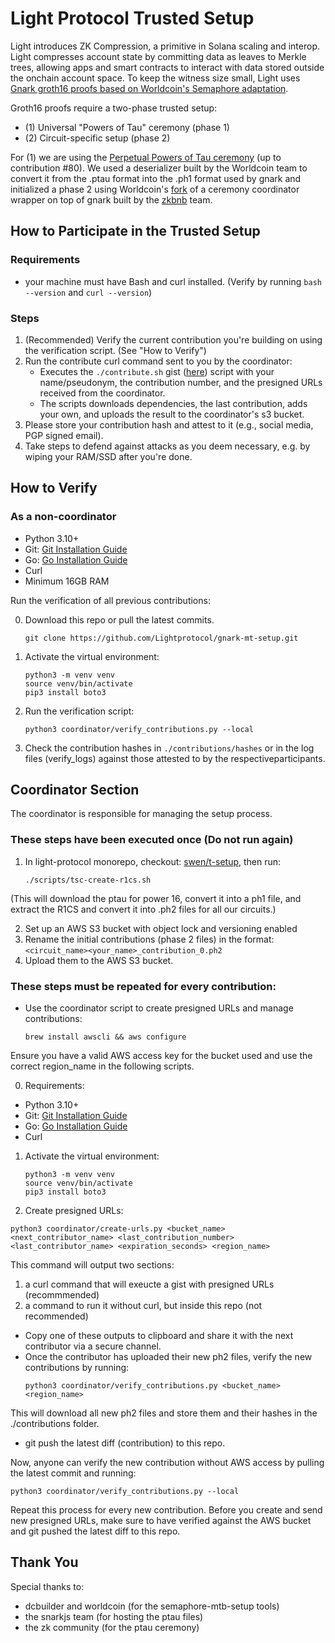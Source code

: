 # Light Protocol Trusted Setup
Light introduces ZK Compression, a primitive in Solana scaling and interop. Light compresses account state by committing data as leaves to Merkle trees, allowing apps and smart contracts to interact with data stored outside the onchain account space. To keep the witness size small, Light uses [Gnark groth16 proofs based on Worldcoin's Semaphore adaptation](https://github.com/Lightprotocol/light-protocol/tree/main/light-prover/prover).

Groth16 proofs require a two-phase trusted setup:

* (1) Universal "Powers of Tau" ceremony (phase 1)
* (2) Circuit-specific setup (phase 2)

For (1) we are using the [Perpetual Powers of Tau ceremony](https://github.com/privacy-scaling-explorations/perpetualpowersoftau?tab=readme-ov-file#prepared-and-truncated-files) (up to contribution #80). We used a deserializer built by the Worldcoin team to convert it from the .ptau format into the .ph1 format used by gnark and initialized a phase 2 using Worldcoin's [fork](https://github.com/worldcoin/semaphore-mtb-setup) of a ceremony coordinator wrapper on top of gnark built by the [zkbnb](https://github.com/bnb-chain/zkbnb-setup/) team.

## How to Participate in the Trusted Setup

### Requirements

-  your machine must have Bash and curl installed. (Verify by running ```bash --version``` and ```curl --version```)

### Steps

1. (Recommended) Verify the current contribution you're building on using the verification script. (See "How to Verify")
2. Run the contribute curl command sent to you by the coordinator:
   - Executes the `./contribute.sh` gist ([here](https://gist.githubusercontent.com/SwenSchaeferjohann/ecb0b3786941ce00b93902dd76dd9da7/raw/ddc9f6a896b3ba279e1ee8009fc6feb901db730b/light-tsc-contribute.sh)) script with your name/pseudonym, the contribution number, and the presigned URLs received from the coordinator.
   - The scripts downloads dependencies, the last contribution, adds your own, and uploads the result to the coordinator's s3 bucket.
3. Please store your contribution hash and attest to it (e.g., social media, PGP signed email).
4. Take steps to defend against attacks as you deem necessary, e.g. by wiping your RAM/SSD after you're done.

## How to Verify

### As a non-coordinator

- Python 3.10+
- Git: [Git Installation Guide](https://github.com/git-guides/install-git)
- Go: [Go Installation Guide](https://go.dev/doc/install)
- Curl
- Minimum 16GB RAM 

Run the verification of all previous contributions:

0. Download this repo or pull the latest commits.
   ```
   git clone https://github.com/Lightprotocol/gnark-mt-setup.git
   ```

1. Activate the virtual environment:
   ```
   python3 -m venv venv
   source venv/bin/activate
   pip3 install boto3
   ```
2. Run the verification script:
   ```
   python3 coordinator/verify_contributions.py --local
   ```
3. Check the contribution hashes in ```./contributions/hashes``` or in the log files (verify_logs) against those attested to by the respectiveparticipants.


## Coordinator Section

The coordinator is responsible for managing the setup process.

### These steps have been executed once (Do not run again)

1. In light-protocol monorepo, checkout: [swen/t-setup](https://github.com/Lightprotocol/light-protocol/blob/swen/t-setup/scripts/tsc-create-r1cs.sh), then run:
   ```
   ./scripts/tsc-create-r1cs.sh
   ```
(This will download the ptau for power 16, convert it into a ph1 file, and extract the R1CS and convert it into .ph2 files for all our circuits.)

2. Set up an AWS S3 bucket with object lock and versioning enabled
3. Rename the initial contributions (phase 2 files) in the format: `<circuit_name><your_name>_contribution_0.ph2`
4. Upload them to the AWS S3 bucket.

### These steps must be repeated for every contribution:

- Use the coordinator script to create presigned URLs and manage contributions:
  ```
  brew install awscli && aws configure
  ```
Ensure you have a valid AWS access key for the bucket used and use the correct region_name in the following scripts.

0. Requirements:
- Python 3.10+
- Git: [Git Installation Guide](https://github.com/git-guides/install-git)
- Go: [Go Installation Guide](https://go.dev/doc/install)
- Curl 

1. Activate the virtual environment:
   ```
   python3 -m venv venv
   source venv/bin/activate
   pip3 install boto3
   ```

2. Create presigned URLs:
  ```
  python3 coordinator/create-urls.py <bucket_name> <next_contributor_name> <last_contribution_number> <last_contributor_name> <expiration_seconds> <region_name>
  ```
This command will output two sections: 
1) a curl command that will exeucte a gist with presigned URLs (recommmended)
2) a command to run it without curl, but inside this repo (not recommended)
- Copy one of these outputs to clipboard and share it with the next contributor via a secure channel.
- Once the contributor has uploaded their new ph2 files, verify the new contributions by running:
  ```
  python3 coordinator/verify_contributions.py <bucket_name> <region_name>
  ```
This will download all new ph2 files and store them and their hashes in the ./contributions folder.
- git push the latest diff (contribution) to this repo.

Now, anyone can verify the new contribution without AWS access by pulling the latest commit and running:

```
python3 coordinator/verify_contributions.py --local
```

Repeat this process for every new contribution. Before you create and send new presigned URLs, make sure to have verified against the AWS bucket and git pushed the latest diff to this repo.

## Thank You

Special thanks to:
- dcbuilder and worldcoin (for the semaphore-mtb-setup tools)
- the snarkjs team (for hosting the ptau files)
- the zk community (for the ptau ceremony)
